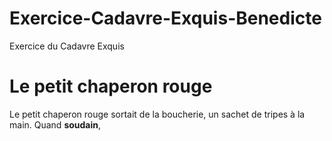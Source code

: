 # Exercice-Cadavre-Exquis-Benedicte
Exercice du Cadavre Exquis

Le petit chaperon rouge
=======================

Le petit chaperon rouge sortait de la boucherie, un sachet de tripes à la main. Quand **soudain**, 

